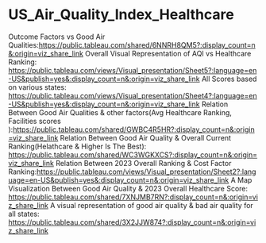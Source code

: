 # US_Air_Quality_Index_Healthcare

Outcome Factors vs Good Air Qualities:https://public.tableau.com/shared/6NNRH8QM5?:display_count=n&:origin=viz_share_link
Overall Visual Representation of AQI vs Healthcare Ranking: https://public.tableau.com/views/Visual_presentation/Sheet5?:language=en-US&publish=yes&:display_count=n&:origin=viz_share_link
All Scores based on various states: https://public.tableau.com/views/Visual_presentation/Sheet4?:language=en-US&publish=yes&:display_count=n&:origin=viz_share_link
Relation Between Good Air Qualities & other factors(Avg Healthcare Ranking, Facilities scores ):https://public.tableau.com/shared/GWBC4R5HR?:display_count=n&:origin=viz_share_link
Relation Between Good Air Quality & Overall Current Ranking(Helathcare & Higher Is The Best): https://public.tableau.com/shared/WC3WGKXCS?:display_count=n&:origin=viz_share_link
Relation Between 2023 Overall Ranking & Cost Factor Ranking:https://public.tableau.com/views/Visual_presentation/Sheet2?:language=en-US&publish=yes&:display_count=n&:origin=viz_share_link
A Map Visualization Between Good Air Quality & 2023 Overall Healthcare Score: https://public.tableau.com/shared/7XNJMB7RN?:display_count=n&:origin=viz_share_link
A visual representation of good air quality & bad air quality for all states: https://public.tableau.com/shared/3X2JJW874?:display_count=n&:origin=viz_share_link
